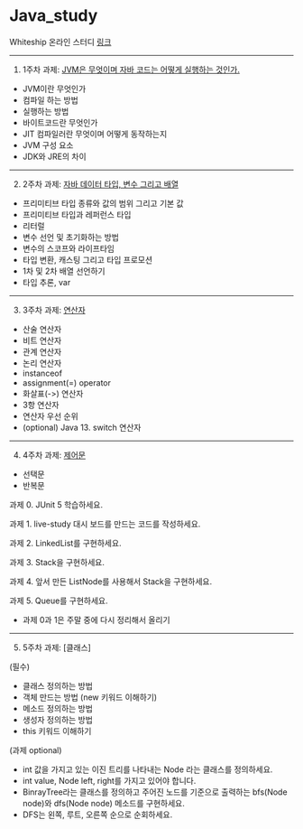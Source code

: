 # Java_study

Whiteship 온라인 스터디 [링크](https://github.com/whiteship/live-study)

* * *

1. 1주차 과제: [JVM은 무엇이며 자바 코드는 어떻게 실행하는 것인가.](https://becomegp.tistory.com/36)
  * JVM이란 무엇인가
  * 컴파일 하는 방법
  * 실행하는 방법
  * 바이트코드란 무엇인가
  * JIT 컴파일러란 무엇이며 어떻게 동작하는지
  * JVM 구성 요소
  * JDK와 JRE의 차이

* * *

2. 2주차 과제: [자바 데이터 타입, 변수 그리고 배열](https://becomegp.tistory.com/38)
 * 프리미티브 타입 종류와 값의 범위 그리고 기본 값
 * 프리미티브 타입과 레퍼런스 타입
 * 리터럴
 * 변수 선언 및 초기화하는 방법
 * 변수의 스코프와 라이프타임
 * 타입 변환, 캐스팅 그리고 타입 프로모션
 * 1차 및 2차 배열 선언하기
 * 타입 추론, var

* * *

3. 3주차 과제: [연산자](https://becomegp.tistory.com/41)
 * 산술 연산자
 * 비트 연산자
 * 관계 연산자
 * 논리 연산자
 * instanceof
 * assignment(=) operator
 * 화살표(->) 연산자
 * 3항 연산자
 * 연산자 우선 순위
 * (optional) Java 13. switch 연산자
 
 * * *
 
 4. 4주차 과제: [제어문](https://becomegp.tistory.com/44)
 * 선택문
 * 반복문
 
  과제 0. JUnit 5 학습하세요.
  
  과제 1. live-study 대시 보드를 만드는 코드를 작성하세요.
  
  과제 2. LinkedList를 구현하세요.
  
  과제 3. Stack을 구현하세요.
  
  과제 4. 앞서 만든 ListNode를 사용해서 Stack을 구현하세요.
  
  과제 5. Queue를 구현하세요.
  
 * 과제 0과 1은 주말 중에 다시 정리해서 올리기
  
  * * *
  
  5. 5주차 과제: [클래스]
  
(필수)
* 클래스 정의하는 방법
* 객체 만드는 방법 (new 키워드 이해하기)
* 메소드 정의하는 방법
* 생성자 정의하는 방법
* this 키워드 이해하기

(과제 optional)
* int 값을 가지고 있는 이진 트리를 나타내는 Node 라는 클래스를 정의하세요.
* int value, Node left, right를 가지고 있어야 합니다.
* BinrayTree라는 클래스를 정의하고 주어진 노드를 기준으로 출력하는 bfs(Node node)와 dfs(Node node) 메소드를 구현하세요.
* DFS는 왼쪽, 루트, 오른쪽 순으로 순회하세요.
